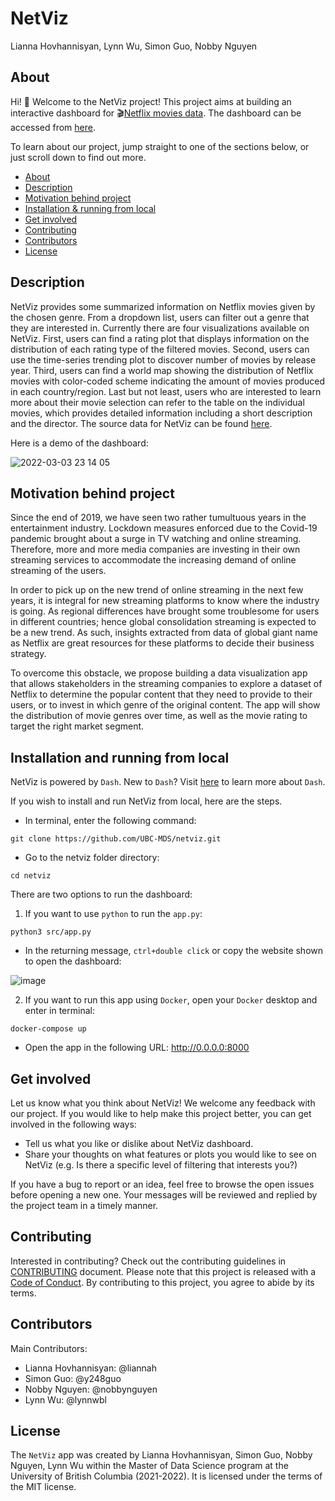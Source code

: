 # NetViz
Lianna Hovhannisyan, Lynn Wu, Simon Guo, Nobby Nguyen 

## About 

Hi! :wave: Welcome to the NetViz project! This project aims at building an interactive dashboard for :clapper:[Netflix movies data](https://www.kaggle.com/shivamb/netflix-shows). The dashboard can be accessed from [here](https://dsci532-netviz.herokuapp.com/).

To learn about our project, jump straight to one of the sections below, or just scroll down to find out more.

- [About](#about)
- [Description](#description)
- [Motivation behind project](#motivation-behind-project)
- [Installation & running from local](#installation-and-running-from-local)
- [Get involved](#get-involved)
- [Contributing](#contributing)
- [Contributors](#contributors)
- [License](#license)



## Description

NetViz provides some summarized information on Netflix movies given by the chosen genre. From a dropdown list, users can filter out a genre that they are interested in. Currently there are four visualizations available on NetViz. First, users can find a rating plot that displays information on the distribution of each rating type of the filtered movies. Second, users can use the time-series trending plot to discover number of movies by release year. Third, users can find a world map showing the distribution of Netflix movies with color-coded scheme indicating the amount of movies produced in each country/region. Last but not least, users who are interested to learn more about their movie selection can refer to the table on the individual movies, which provides detailed information including a short description and the director. The source data for NetViz can be found [here](https://www.kaggle.com/shivamb/netflix-shows).

Here is a demo of the dashboard:

![2022-03-03 23 14 05](https://user-images.githubusercontent.com/78331839/156862549-517b2400-f88e-49ef-887e-5ef1f446dc96.gif)

## Motivation behind project

Since the end of 2019, we have seen two rather tumultuous years in the entertainment industry. Lockdown measures enforced due to the Covid-19 pandemic brought about a surge in TV watching and online streaming. Therefore, more and more media companies are investing in their own streaming services to accommodate the increasing demand of online streaming of the users.

In order to pick up on the new trend of online streaming in the next few years, it is integral for new streaming platforms to know where the industry is going. As regional differences have brought some troublesome for users in different countries; hence global consolidation streaming is expected to be a new trend. As such, insights extracted from data of global giant name as Netflix are great resources for these platforms to decide their business strategy.

To overcome this obstacle, we propose building a data visualization app that allows stakeholders in the streaming companies to explore a dataset of Netflix to determine the popular content that they need to provide to their users, or to invest in which genre of the original content. The app will show the distribution of movie genres over time, as well as the movie rating to target the right market segment.

## Installation and running from local

NetViz is powered by `Dash`. New to `Dash`? Visit [here](https://dash.plotly.com/introduction) to learn more about `Dash`.

If you wish to install and run NetViz from local, here are the steps.

- In terminal, enter the following command:
```
git clone https://github.com/UBC-MDS/netviz.git
```
- Go to the netviz folder directory:
```
cd netviz
```
There are two options to run the dashboard:
1. If you want to use  `python` to run the `app.py`:
```
python3 src/app.py
```
  - In the returning message, `ctrl+double click` or copy the website shown to open the dashboard:

![image](https://user-images.githubusercontent.com/78331839/156898869-638dcc41-c395-4fa0-8231-2c2525966d92.png)

2. If you want to run this app using `Docker`, open your `Docker` desktop and enter in terminal:
```
docker-compose up
```
  - Open the app in the following URL: http://0.0.0.0:8000

## Get involved

Let us know what you think about NetViz! We welcome any feedback with our project. If you would like to help make this project better, you can get involved in the following ways:
- Tell us what you like or dislike about NetViz dashboard.
- Share your thoughts on what features or plots you would like to see on NetViz (e.g. Is there a specific level of filtering that interests you?)

If you have a bug to report or an idea, feel free to browse the open issues before opening a new one. Your messages will be reviewed and replied by the project team in a timely manner.

## Contributing

Interested in contributing? Check out the contributing guidelines in [CONTRIBUTING](https://github.com/UBC-MDS/netviz/blob/main/CONTRIBUTING.md) document. Please note that this project is released with a [Code of Conduct](https://github.com/UBC-MDS/netviz/blob/main/CODE_OF_CONDUCT.md). By contributing to this project, you agree to abide by its terms.

## Contributors

Main Contributors:
- Lianna Hovhannisyan: @liannah
- Simon Guo: @y248guo
- Nobby Nguyen: @nobbynguyen
- Lynn Wu: @lynnwbl

## License

The `NetViz` app was created by Lianna Hovhannisyan, Simon Guo, Nobby Nguyen, Lynn Wu within the Master of Data Science program at the University of British Columbia (2021-2022). It is licensed under the terms of the MIT license.

